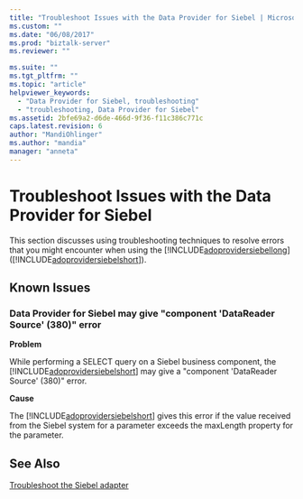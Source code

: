 ```yaml
---
title: "Troubleshoot Issues with the Data Provider for Siebel | Microsoft Docs"
ms.custom: ""
ms.date: "06/08/2017"
ms.prod: "biztalk-server"
ms.reviewer: ""

ms.suite: ""
ms.tgt_pltfrm: ""
ms.topic: "article"
helpviewer_keywords: 
  - "Data Provider for Siebel, troubleshooting"
  - "troubleshooting, Data Provider for Siebel"
ms.assetid: 2bfe69a2-d6de-466d-9f36-f11c386c771c
caps.latest.revision: 6
author: "MandiOhlinger"
ms.author: "mandia"
manager: "anneta"
---
```

# Troubleshoot Issues with the Data Provider for Siebel
This section discusses using troubleshooting techniques to resolve errors that you might encounter when using the [!INCLUDE[adoprovidersiebellong](../../includes/adoprovidersiebellong-md.md)] ([!INCLUDE[adoprovidersiebelshort](../../includes/adoprovidersiebelshort-md.md)]).  
  
## Known Issues  
  
### Data Provider for Siebel may give "component 'DataReader Source' (380)" error  
 **Problem**  
  
 While performing a SELECT query on a Siebel business component, the [!INCLUDE[adoprovidersiebelshort](../../includes/adoprovidersiebelshort-md.md)] may give a "component 'DataReader Source' (380)" error.  
  
 **Cause**  
  
 The [!INCLUDE[adoprovidersiebelshort](../../includes/adoprovidersiebelshort-md.md)] gives this error if the value received from the Siebel system for a parameter exceeds the maxLength property for the parameter.  
  
## See Also  
[Troubleshoot the Siebel adapter](../../adapters-and-accelerators/adapter-siebel/troubleshoot-the-siebel-adapter.md)